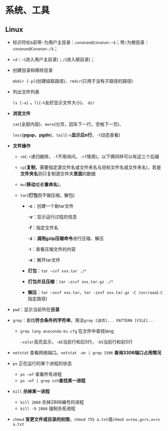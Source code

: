 # 系统、工具

## Linux

* 标识符如`$`前带`~`为用户主目录：`conanan@Conanan:~$`；带`/`为根目录：`conanan@Conanan:/$`；

* `cd`：`~`(进入用户主目录)；`/`(进入根目录)；



* 创建目录和移除目录

  `mkdir [-p]`(创建级联路径)、`rmdir`(只用于没有子路径的路径)

* 列出文件列表

  `ls [-a]` **、**`ll`(`-h`友好显示文件大小)、 `dir`

* **浏览文件**

  `cat`(全部内容)、`more`(分页，回车下一行，空格下一页)、

  `less`(**pgup、pgdn**)、`tail`(`-n`**显示后n行**，`-f`动态查看)

* **文件操作**

  - `rm`(`-r`递归删除，`-f`不用询问，`-rf`慎用)。以下俩同样可以有这三个后缀

  - `cp`(**复制**，需要指定源文件名或文件夹名与目标文件名或文件夹名)，若是**文件夹名**则只复制源文件夹**里面**的数据

  - `mv`(**移动**或者**重命名**)。

  - `tar`(**打包**但不做压缩，解包)

    - -**c**：创建一个新tar文件

      -**v**：显示运行过程的信息

      -**f**：指定文件名

      -**z**：**调用gzip压缩命令**进行压缩、解压

      -t：查看压缩文件的内容

      -**x**：解开tar文件

    - **打包**：`tar –cvf xxx.tar ./*`

    - **打包并且压缩**：`tar –zcvf xxx.tar.gz ./*`

    - **解压**：`tar –zxvf xxx.tar`、`tar -zxvf xxx.tar.gz -C /usr/aaa`(`-C`指定路径)



* `pwd`：显示当前所在**目录**

* `grep`：查找**符合条件的字符串**，用法`grep [选项]... PATTERN [FILE]...`

  - `grep lang anaconda-ks.cfg`  在文件中查找lang

    `–color`高亮显示，`-A5`当前行和后5行，`-b5`当前行和前5行

* `netstat` 查看网络端口。`netstat -an | grep 3306` **查询3306端口占用情况**
* `ps` 正在运行的某个进程的状态
  - `ps –ef`  查看所有进程
  - `ps –ef | grep ssh`**查找某一进程**
* `kill` **杀掉某一进程**
  - `kill 2868`  杀掉2868编号的进程
  - `kill -9 2868`  强制杀死进程
* `chmod` **变更文件或目录的权限**。`chmod 755 a.txt`或`chmod u=rwx,g=rx,o=rx a.txt`